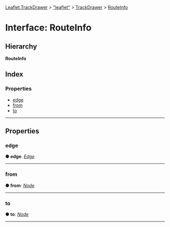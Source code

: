 [Leaflet.TrackDrawer](../README.md) > ["leaflet"](../modules/_leaflet_.md) > [TrackDrawer](../modules/_leaflet_.trackdrawer.md) > [RouteInfo](../interfaces/_leaflet_.trackdrawer.routeinfo.md)

# Interface: RouteInfo

## Hierarchy

**RouteInfo**

## Index

### Properties

* [edge](_leaflet_.trackdrawer.routeinfo.md#edge)
* [from](_leaflet_.trackdrawer.routeinfo.md#from)
* [to](_leaflet_.trackdrawer.routeinfo.md#to)

---

## Properties

<a id="edge"></a>

###  edge

**● edge**: *[Edge](../classes/_leaflet_.trackdrawer.edge.md)*

___
<a id="from"></a>

###  from

**● from**: *[Node](../classes/_leaflet_.trackdrawer.node.md)*

___
<a id="to"></a>

###  to

**● to**: *[Node](../classes/_leaflet_.trackdrawer.node.md)*

___

